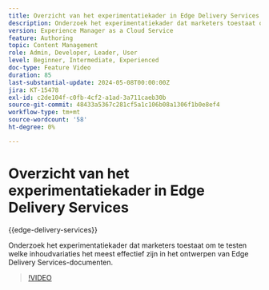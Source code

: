 ```yaml
---
title: Overzicht van het experimentatiekader in Edge Delivery Services
description: Onderzoek het experimentatiekader dat marketers toestaat om te testen welke inhoudvariaties het meest effectief zijn in het ontwerpen van Edge Delivery Services-documenten.
version: Experience Manager as a Cloud Service
feature: Authoring
topic: Content Management
role: Admin, Developer, Leader, User
level: Beginner, Intermediate, Experienced
doc-type: Feature Video
duration: 85
last-substantial-update: 2024-05-08T00:00:00Z
jira: KT-15478
exl-id: c2de104f-c0fb-4cf2-a1ad-3a711caeb30b
source-git-commit: 48433a5367c281cf5a1c106b08a1306f1b0e8ef4
workflow-type: tm+mt
source-wordcount: '58'
ht-degree: 0%

---
```


# Overzicht van het experimentatiekader in Edge Delivery Services

{{edge-delivery-services}}

Onderzoek het experimentatiekader dat marketers toestaat om te testen welke inhoudvariaties het meest effectief zijn in het ontwerpen van Edge Delivery Services-documenten.

>[!VIDEO](https://video.tv.adobe.com/v/3437860/?learn=on&captions=dut)
